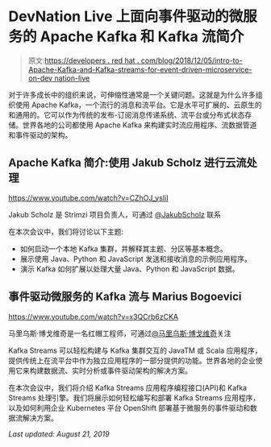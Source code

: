 # DevNation Live 上面向事件驱动的微服务的 Apache Kafka 和 Kafka 流简介

> 原文:[https://developers . red hat . com/blog/2018/12/05/intro-to-Apache-Kafka-and-Kafka-streams-for-event-driven-microservice-on-dev nation-live](https://developers.redhat.com/blog/2018/12/05/intro-to-apache-kafka-and-kafka-streams-for-event-driven-microservices-on-devnation-live)

对于许多成长中的组织来说，可伸缩性通常是一个关键问题。这就是为什么许多组织使用 Apache Kafka，一个流行的消息和流平台。它是水平可扩展的、云原生的和通用的。它可以作为传统的发布-订阅消息传递系统、流平台或分布式状态存储。世界各地的公司都使用 Apache Kafka 来构建实时流应用程序、流数据管道和事件驱动的架构。

## Apache Kafka 简介:使用 Jakub Scholz 进行云流处理

https://www.youtube.com/watch?v=CZhOJ_ysIiI

Jakub Scholz 是 Strimzi 项目负责人，可通过 [@JakubScholz](https://twitter.com/scholzj) 联系

在本次会议中，我们将讨论以下主题:

*   如何启动一个本地 Kafka 集群，并解释其主题、分区等基本概念。
*   展示使用 Java、Python 和 JavaScript 发送和接收消息的示例应用程序。
*   演示 Kafka 如何扩展以处理大量 Java、Python 和 JavaScript 数据。

## 事件驱动微服务的 Kafka 流与 Marius Bogoevici

https://www.youtube.com/watch?v=x3QCrb6zCKA

马里乌斯·博戈维奇是一名红帽工程师，可通过[@马里乌斯·博戈维奇](https://twitter.com/mariusbogoevici)关注

Kafka Streams 可以轻松构建与 Kafka 集群交互的 JavaTM 或 Scala 应用程序，提供传统上在流平台中作为独立应用程序的一部分提供的功能。世界各地的企业使用它来构建数据流、实时分析或事件驱动架构的解决方案。

在本次会议中，我们将介绍 Kafka Streams 应用程序编程接口(API)和 Kafka Streams 处理引擎。我们将展示如何轻松编写和部署 Kafka Streams 应用程序，以及如何利用企业 Kubernetes 平台 OpenShift 部署基于微服务的事件驱动和数据流解决方案。

*Last updated: August 21, 2019*